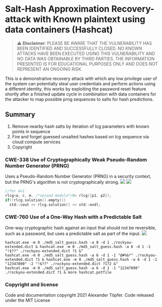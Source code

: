 # Salt-Hash Approximation Recovery-attack with Known plaintext using data containers (Hashcat)
> :warning: **Disclaimer**: PLEASE BE AWARE THAT THE VULNERABILITY HAS BEEN IDENTIFIED AND SUCCESSFULLY CLOSED.
NO KNOWN ATTACKS HAVE BEEN EXECUTED USING THIS VULNERABILITY AND NO DATA WAS OBTAINABLE BY THIRD PARTIES.
THE INFORMATION PRESENTED IS FOR EDUCATIONAL PURPOSES ONLY AND DOES NOT REPRESENT AN ONGOING RISK.

This is a demonstrative recovery attack with which any low privilege user of the system
can potentially steal user credentials and perform actions using a different identity,
this works by exploiting the password reset feature shortly after a finished update cycle
in combination with data containers for the attacker to map possible prng sequences to salts for hash predictions.

## Summary
  1. Remove nearby hash salts by iteration of lcg parameters with known points in sequence
  2. Fire and forget guessed unsalted hashes based on lcg sequence via cloud compute services
  3. Copyright

### CWE-338 Use of Cryptographically Weak Pseudo-Random Number Generator (PRNG)
Uses a Pseudo-Random Number Generator (PRNG) in a security context, but the PRNG's algorithm is not cryptographically strong.
![](https://chart.apis.google.com/chart?cht=tx&chl=f(x_{n+1})=(ax_n+c)\gg%20d%20\pmod%20m%20\Rightarrow%20f^{-1}(y_n)=a^{-1}(y_n-c)\gg%20d%20\pmod%20m)
![](https://chart.apis.google.com/chart?cht=tx&chl=y_n:=\left%20\lfloor%20x_n/2^{31}%20\right%20\rfloor%20\pmod%20m)

```c
//for d=1
rlcg<a, c, m, /*second modulo*/0> rlcg({p1, p2});
if(!rlcg.solution().empty())
  std::cout << rlcg.solution() << std::endl;
```

### CWE-760 Use of a One-Way Hash with a Predictable Salt
One-way cryptographic hash against an input that should not be reversible, such as a password, but uses a predictable salt as part of the input.
![](https://chart.apis.google.com/chart?cht=tx&chl=h%3A%3Dmd5%28%5C%24pass%29%2B%5C%24salt.prng%5CRightarrow%20md5%3Dh-%5C%24salt.prng)

```
hashcat.exe -m 0 ./md5_salt_guess.hash -a 0 -d 1 ./rockyou-extended.dict & hashcat.exe -m 0 ./md5_salt_guess.hash -a 6 -d 1 -1 "!$??" ./rockyou-extended.dict ?1 &^
hashcat.exe -m 0 ./md5_salt_guess.hash -a 6 -d 1 -1 "@#%&*" ./rockyou-extended.dict ?1 & hashcat.exe -m 0 ./md5_salt_guess.hash -a 6 -d 1 -1 "12347890" -2 "!$??" ./rockyou-extended.dict ?1?2 &^
hashcat.exe -m 0 ./md5_salt_guess.hash -a 6 -d 1 -1 "12347890" ./rockyou-extended.dict ?1 & more hashcat.potfile
```

### Copyright and license
Code and documentation copyright 2021 Alexander Töpfer. Code released under the MIT License
